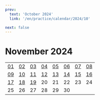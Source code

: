 ```yaml
---
prev:
  text: 'October 2024'
  link: '/en/practice/calendar/2024/10'

next: false
---
```


# November 2024

<table class="calendar">
	<tr>
		<td><a href=/en/practice/prob/2024/11/01>01</a><br><Badge type="tip" text="Def"/></td>
		<td><a href=/en/practice/prob/2024/11/02>02</a><br><Badge type="warning" text="Play"/></td>
		<td><a href=/en/practice/prob/2024/11/03>03</a><br><Badge type="danger" text="Bid"/></td>
		<td><a href=/en/practice/prob/2024/11/04>04</a><br><Badge type="warning" text="Play"/></td>
		<td><a href=/en/practice/prob/2024/11/05>05</a><br><Badge type="tip" text="Def"/></td>
		<td><a href=/en/practice/prob/2024/11/06>06</a><br><Badge type="danger" text="Bid"/></td>
		<td><a href=/en/practice/prob/2024/11/07>07</a><br><Badge type="warning" text="Play"/></td>
		<td><a href=/en/practice/prob/2024/11/08>08</a><br><Badge type="warning" text="Play"/></td>
	</tr>
	<tr>
		<td><a href=/en/practice/prob/2024/11/09>09</a><br><Badge type="warning" text="Play"/></td>
		<td><a href=/en/practice/prob/2024/11/10>10</a><br><Badge type="danger" text="Bid"/></td>
		<td><a href=/en/practice/prob/2024/11/11>11</a><br><Badge type="warning" text="Play"/></td>
		<td><a href=/en/practice/prob/2024/11/12>12</a><br><Badge type="tip" text="Def"/></td>
		<td><a href=/en/practice/prob/2024/11/13>13</a><br><Badge type="danger" text="Bid"/></td>
		<td><a href=/en/practice/prob/2024/11/14>14</a><br><Badge type="tip" text="Def"/></td>
		<td><a href=/en/practice/prob/2024/11/15>15</a><br><Badge type="warning" text="Play"/></td>
		<td><a href=/en/practice/prob/2024/11/16>16</a><br><Badge type="warning" text="Play"/></td>
	</tr>
	<tr>
		<td><a href=/en/practice/prob/2024/11/17>17</a><br><Badge type="danger" text="Bid"/></td>
		<td><a href=/en/practice/prob/2024/11/18>18</a><br><Badge type="warning" text="Play"/></td>
		<td><a href=/en/practice/prob/2024/11/19>19</a><br><Badge type="tip" text="Def"/></td>
		<td>20</td>
		<td>21</td>
		<td>22</td>
		<td>23</td>
		<td>24</td>
	</tr>
    <tr>
        <td>25</td>
		<td>26</td>
		<td>27</td>
		<td>28</td>
		<td>29</td>
		<td>30</td>
		<td></td>
		<td></td>
	</tr>
</table>

[<Badge type="tip" text="Learning ->"/>](/en/learning/calendar/2024/11) <Badge type="info" text="Practice &uarr;"/>